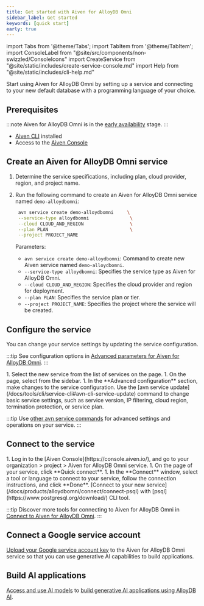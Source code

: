 ```yaml
---
title: Get started with Aiven for AlloyDB Omni
sidebar_label: Get started
keywords: [quick start]
early: true
---
```


import Tabs from '@theme/Tabs';
import TabItem from '@theme/TabItem';
import ConsoleLabel from "@site/src/components/non-swizzled/ConsoleIcons"
import CreateService from "@site/static/includes/create-service-console.md"
import Help from "@site/static/includes/cli-help.md"

Start using Aiven for AlloyDB Omni by setting up a service and connecting to your new default database with a programming language of your choice.

## Prerequisites

:::note
Aiven for AlloyDB Omni is in the
[early availability](/docs/platform/concepts/beta_services#early-availability-) stage.
:::

- [Aiven CLI](https://github.com/aiven/aiven-client) installed
- Access to the [Aiven Console](https://console.aiven.io)

## Create an Aiven for AlloyDB Omni service

<Tabs groupId="group1">
<TabItem value="1" label="Console" default>

<CreateService serviceType="AlloyDB Omni"/>

</TabItem>
<TabItem value="2" label="CLI">

1. Determine the service specifications, including plan, cloud provider, region,
   and project name.

1. Run the following command to create an Aiven for AlloyDB Omni service named
   `demo-alloydbomni`:

   ```bash
    avn service create demo-alloydbomni     \
    --service-type alloydbomni               \
    --cloud CLOUD_AND_REGION                 \
    --plan PLAN                              \
    --project PROJECT_NAME
   ```

   Parameters:

    - `avn service create demo-alloydbomni`: Command to create new Aiven service
      named `demo-alloydbomni`.
    - `--service-type alloydbomni`: Specifies the service type as Aiven for AlloyDB Omni.
    - `--cloud CLOUD_AND_REGION`: Specifies the cloud provider and region for deployment.
    - `--plan PLAN`: Specifies the service plan or tier.
    - `--project PROJECT_NAME`: Specifies the project where the service will be created.

<Help/>

</TabItem>
</Tabs>

## Configure the service

You can change your service settings by updating the service configuration.

:::tip
See configuration options in
[Advanced parameters for Aiven for AlloyDB Omni](/docs/products/alloydbomni/reference/advanced-params).
:::

<Tabs groupId="group1">
<TabItem value="1" label="Console" default>
1. Select the new service from the list of services on
   the <ConsoleLabel name="Services"/> page.
1. On the <ConsoleLabel name="overview"/> page, select <ConsoleLabel name="service settings"/>
   from the sidebar.
1. In the **Advanced configuration** section, make changes to the service configuration.
</TabItem>
<TabItem value="2" label="CLI">
Use the [avn service update](/docs/tools/cli/service-cli#avn-cli-service-update) command
to change basic service settings, such as service version, IP filtering, cloud region,
termination protection, or service plan.

:::tip
Use [other avn service commands](/docs/tools/cli/service-cli) for advanced settings and
operations on your service.
:::

</TabItem>
</Tabs>

## Connect to the service

<Tabs groupId="group1">
<TabItem value="1" label="Console" default>
1. Log in to the [Aiven Console](https://console.aiven.io/), and go to your
   organization > project > Aiven for AlloyDB Omni service.
1. On the <ConsoleLabel name="overview"/> page of your service, click
   **Quick connect**.
1. In the **Connect** window, select a tool or language to connect to your service, follow
   the connection instructions, and click **Done**.

</TabItem>
<TabItem value="2" label="CLI">
[Connect to your new service](/docs/products/alloydbomni/connect/connect-psql) with
[psql](https://www.postgresql.org/download/) CLI tool.
</TabItem>
</Tabs>

:::tip
Discover more tools for connecting to Aiven for AlloyDB Omni in
[Connect to Aiven for AlloyDB Omni](/docs/products/alloydbomni/connect/connect-services).
:::

## Connect a Google service account

[Upload your Google service account key](/docs/products/alloydbomni/manage-credentials)
to the Aiven for AlloyDB Omni service so that you can use generative AI capabilities to
build applications.

## Build AI applications

[Access and use AI models](/docs/products/alloydbomni/access-ai-models) to
[build generative AI applications using AlloyDB AI](https://cloud.google.com/alloydb/docs/ai).
